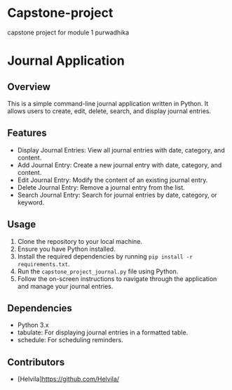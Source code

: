 # Capstone-project
capstone project for module 1 purwadhika
# Journal Application

## Overview
This is a simple command-line journal application written in Python. It allows users to create, edit, delete, search, and display journal entries.

## Features
- Display Journal Entries: View all journal entries with date, category, and content.
- Add Journal Entry: Create a new journal entry with date, category, and content.
- Edit Journal Entry: Modify the content of an existing journal entry.
- Delete Journal Entry: Remove a journal entry from the list.
- Search Journal Entry: Search for journal entries by date, category, or keyword.


## Usage
1. Clone the repository to your local machine.
2. Ensure you have Python installed.
3. Install the required dependencies by running `pip install -r requirements.txt`.
4. Run the `capstone_project_journal.py` file using Python.
5. Follow the on-screen instructions to navigate through the application and manage your journal entries.

## Dependencies
- Python 3.x
- tabulate: For displaying journal entries in a formatted table.
- schedule: For scheduling reminders.

## Contributors
- [Helvila]https://github.com/Helvila/

